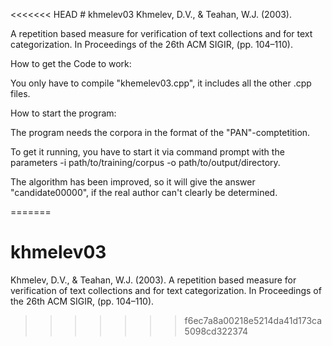 <<<<<<< HEAD
﻿# khmelev03
Khmelev, D.V., &amp; Teahan, W.J. (2003).

A repetition based measure for verification of text collections and for text categorization. In Proceedings of the 26th ACM SIGIR, (pp. 104–110).

How to get the Code to work:

You only have to compile "khemelev03.cpp", it includes all the other .cpp files.

How to start the program:

The program needs the corpora in the format of the "PAN"-comptetition.

To get it running, you have to start it via command prompt with the parameters -i path/to/training/corpus -o path/to/output/directory.

The algorithm has been improved, so it will give the answer "candidate00000", if the real author can't clearly be determined.


=======
# khmelev03
Khmelev, D.V., &amp; Teahan, W.J. (2003). A repetition based measure for verification of text collections and for text categorization. In Proceedings of the 26th ACM SIGIR, (pp. 104–110).
>>>>>>> f6ec7a8a00218e5214da41d173ca5098cd322374
